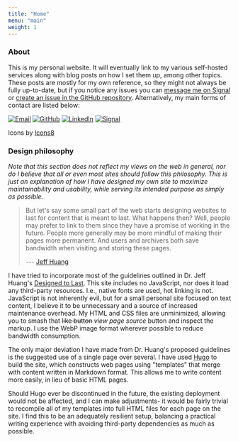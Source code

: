 ```yaml
---
title: "Home"
menu: "main"
weight: 1
---
```


### About

This is my personal website. It will eventually link to my various self-hosted
services along with blog posts on how I set them up, among other topics. These
posts are mostly for my own reference, so they might not always be fully
up-to-date, but if you notice any issues you can
[message me on Signal](https://signal.me/#eu/D9ahAdeW8Zbb9Nlp_Priz3iuK5Cce0le33frY5Xlt31O0QdNprdF5ZmoxcCf88Ga)
or [create an issue in the GitHub repository](https://github.com/ldmitch/ldmitch.dev/issues/new).
Alternatively, my main forms of contact are listed below:

[![Email](/images/email-light.webp)](mailto:liam.mitchell@uwaterloo.ca)
[![GitHub](/images/github-light.webp)](https://github.com/ldmitch)
[![LinkedIn](/images/linkedin-light.webp)](https://www.linkedin.com/in/liamdmitchell/)
[![Signal](/images/signal-light.webp)](https://signal.me/#eu/D9ahAdeW8Zbb9Nlp_Priz3iuK5Cce0le33frY5Xlt31O0QdNprdF5ZmoxcCf88Ga)

Icons by [Icons8](https://icons8.com/)

### Design philosophy

*Note that this section does not reflect my views on the web in general, nor do I
believe that all or even most sites should follow this philosophy. This is just
an explanation of how I have designed my own site to maximize maintainability
and usability, while serving its intended purpose as simply as possible.*

> But let's say some small part of the web starts designing websites to last for
> content that is meant to last. What happens then? Well, people may prefer to
> link to them since they have a promise of working in the future. People more
> generally may be more mindful of making their pages more permanent. And users
> and archivers both save bandwidth when visiting and storing these pages.
>
> --- [Jeff Huang](https://jeffhuang.com/)

I have tried to incorporate most of the guidelines outlined in Dr. Jeff Huang's
[Designed to Last](https://jeffhuang.com/designed_to_last/). This site includes
no JavaScript, nor does it load any third-party resources. I.e., native fonts
are used, hot linking is not. JavaScript is not inherently evil, but for a small
personal site focused on text content, I believe it to be unnecessary and a
source of increased maintenance overhead. My HTML and CSS files are unminimized,
allowing you to smash that ~~like button~~ *view page source* button and inspect
the markup. I use the WebP image format wherever possible to reduce bandwidth
consumption.

The only major deviation I have made from Dr. Huang's proposed guidelines is the
suggested use of a single page over several. I have used [Hugo](https://gohugo.io/)
to build the site, which constructs web pages using "templates" that merge with
content written in Markdown format. This allows me to write content more easily,
in lieu of basic HTML pages.

Should Hugo ever be discontinued in the future, the existing deployment would
not be affected, and I can make adjustments- it would be fairly trivial to
recompile all of my templates into full HTML files for each page on the site. I
find this to be an adequately resilient setup, balancing a practical writing
experience with avoiding third-party dependencies as much as possible.
